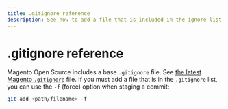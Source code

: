 ```yaml
---
title: .gitignore reference
description: See how to add a file that is included in the ignore list.
---
```


# .gitignore reference

Magento Open Source includes a base `.gitignore` file. See [the latest Magento `.gitignore`](https://raw.githubusercontent.com/magento/magento2/2.4/.gitignore) file. If you must add a file that is in the `.gitignore` list, you can use the `-f` (force) option when staging a commit:

```bash
git add <path/filename> -f
```
